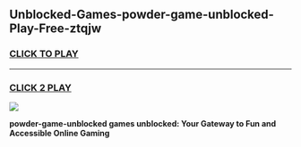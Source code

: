 
## Unblocked-Games-powder-game-unblocked-Play-Free-ztqjw
<h3>
<a href="https://premium76.site?title=powder-game-unblocked&ref=20A">CLICK TO PLAY</a></h3>
<hr>

<h3>
<a href="https://premium76.site?title=powder-game-unblocked&ref=20A">CLICK 2 PLAY</a>
  
</h3>

<a href="https://premium76.site?title=powder-game-unblocked&ref=20A"><img src="https://clearcache.store/games.png"></a>


**powder-game-unblocked games unblocked: Your Gateway to Fun and Accessible Online Gaming**
